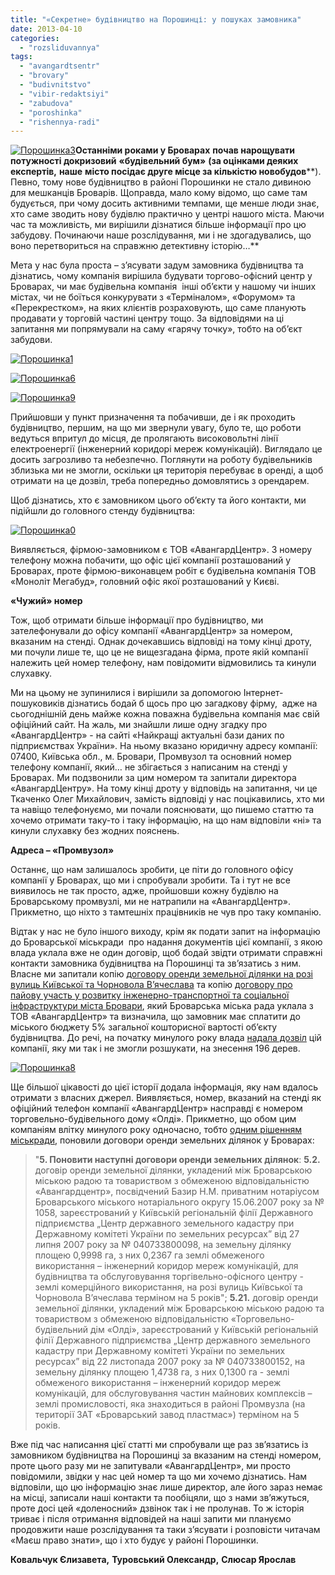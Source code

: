 ```yaml
---
title: "«Секретне» будівництво на Порошинці: у пошуках замовника"
date: 2013-04-10
categories: 
  - "rozsliduvannya"
tags: 
  - "avangardtsentr"
  - "brovary"
  - "budivnitstvo"
  - "vibir-redaktsiyi"
  - "zabudova"
  - "poroshinka"
  - "rishennya-radi"
---
```


[![Порошинка3](https://mpz.brovary.org/wp-content/uploads/2013/04/Poroshinka3.jpg)](https://mpz.brovary.org/wp-content/uploads/2013/04/Poroshinka3.jpg)**Останніми роками у Броварах** **почав нарощувати потужності докризовий** **«будівельний бум»** **(****за оцінками** **деяких експертів****,** **наше** **місто посідає друге місце за кількістю новобудов****). Певно, тому нове будівництво в районі Порошинки не стало дивиною для мешканців Броварів. Щоправда, мало кому відомо, що саме там будується, при чому досить активними темпами, ще менше люди знає, хто саме зводить нову будівлю практично у центрі нашого міста. Маючи час та можливість, ми вирішили дізнатися більше інформації про цю забудову. Починаючи наше розслідування, ми і не здогадувались, що воно перетвориться на справжню детективну історію…**

Мета у нас була проста – з’ясувати задум замовника будівництва та дізнатись, чому компанія вирішила будувати торгово-офісний центр у Броварах, чи має будівельна компанія  інші об’єкти у нашому чи інших містах, чи не боїться конкурувати з «Терміналом», «Форумом» та «Перекрестком», на яких клієнтів розраховують, що саме планують продавати у торговій частині центру тощо. За відповідями на ці запитання ми попрямували на саму «гарячу точку», тобто на об’єкт забудови.

[![Порошинка1](https://mpz.brovary.org/wp-content/uploads/2013/04/Poroshinka1.jpg)](https://mpz.brovary.org/wp-content/uploads/2013/04/Poroshinka1.jpg)

[![Порошинка6](https://mpz.brovary.org/wp-content/uploads/2013/04/Poroshinka6.jpg)](https://mpz.brovary.org/wp-content/uploads/2013/04/Poroshinka6.jpg)

[![Порошинка9](https://mpz.brovary.org/wp-content/uploads/2013/04/Poroshinka9.jpg)](https://mpz.brovary.org/wp-content/uploads/2013/04/Poroshinka9.jpg)

Прийшовши у пункт призначення та побачивши, де і як проходить будівництво, першим, на що ми звернули увагу, було те, що роботи ведуться впритул до місця, де пролягають високовольтні лінії електроенергії (інженерний коридорі мереж комунікацій). Виглядало це досить загрозливо та небезпечно. Поглянути на роботу будівельників зблизька ми не змогли, оскільки ця територія перебуває в оренді, а щоб отримати на це дозвіл, треба попередньо домовлятись з орендарем.

Щоб дізнатись, хто є замовником цього об’єкту та його контакти, ми підійшли до головного стенду будівництва:

[![Порошинка0](https://mpz.brovary.org/wp-content/uploads/2013/04/Poroshinka0.jpg)](https://mpz.brovary.org/wp-content/uploads/2013/04/Poroshinka0.jpg)

Виявляється, фірмою-замовником є ТОВ «АвангардЦентр». З номеру телефону можна побачити, що офіс цієї компанії розташований у Броварах, проте фірмою-виконавцем робіт є будівельна компанія ТОВ «Моноліт Мегабуд», головний офіс якої розташований у Києві.

**«Чужий» номер**

Тож, щоб отримати більше інформації про будівництво, ми зателефонували до офісу компанії «АвангардЦентр» за номером, вказаним на стенді. Однак дочекавшись відповіді на тому кінці дроту, ми почули лише те, що це не вищезгадана фірма, проте якій компанії належить цей номер телефону, нам повідомити відмовились та кинули слухавку.

Ми на цьому не зупинилися і вирішили за допомогою Інтернет-пошуковиків дізнатись бодай б щось про цю загадкову фірму,  адже на сьогоднішній день майже кожна поважна будівельна компанія має свій офіційний сайт. На жаль, ми знайшли лише одну згадку про «АвангардЦентр» - на сайті «Найкращі актуальні бази даних по підприємствах України». На ньому вказано юридичну адресу компанії: 07400, Київська обл., м. Бровари, Промвузол та основний номер телефону компанії, який… не збігається з написаним на стенді у Броварах. Ми подзвонили за цим номером та запитали директора «АвангардЦентру». На тому кінці дроту у відповідь на запитання, чи це Ткаченко Олег Михайлович, замість відповіді у нас поцікавились, хто ми та навіщо телефонуємо, ми почали пояснювати, що пишемо статтю та хочемо отримати таку-то і таку інформацію, на що нам відповіли «ні» та кинули слухавку без жодних пояснень.

**Адреса – «Промвузол»**

Останнє, що нам залишалось зробити, це піти до головного офісу компанії у Броварах, що ми і спробували зробити. Та і тут не все виявилось не так просто, адже, пройшовши кожну будівлю на Броварському промвузлі, ми не натрапили на «АвангардЦентр». Прикметно, що ніхто з тамтешніх працівників не чув про таку компанію.

Відтак у нас не було іншого виходу, крім як подати запит на інформацію до Броварської міськради  про надання документів цієї компанії, з якою влада уклала вже не один договір, щоб бодай звідти отримати справжні контакти замовника будівництва на Порошинці та зв’язатись з ним. Власне ми запитали копію [договору оренди земельної ділянки на розі вулиць Київської та Чорновола В’ячеслава](http://docs.pravo-znaty.org.ua/p3027/07.06.2012/641-21-06) та копію [договору про пайову участь у розвитку інженерно-транспортної та соціальної інфраструктури міста Бровари](http://docs.pravo-znaty.org.ua/p4023/11.09.2012/435), який Броварська міська рада уклала з ТОВ «АвангардЦентр» та визначила, що замовник має сплатити до міського бюджету 5% загальної кошторисної вартості об’єкту будівництва. До речі, на початку минулого року влада [надала дозвіл](http://docs.pravo-znaty.org.ua/p593/27.01.2012/42) цій компанії, яку ми так і не змогли розшукати, на знесення 196 дерев.

[![Порошинка8](https://mpz.brovary.org/wp-content/uploads/2013/04/Poroshinka8.jpg)](https://mpz.brovary.org/wp-content/uploads/2013/04/Poroshinka8.jpg)

Ще більшої цікавості до цієї історії додала інформація, яку нам вдалось отримати з власних джерел. Виявляється, номер, вказаний на стенді як офіційний телефон компанії «АвангардЦентр» насправді є номером торговельно-будівельного дому «Олді». Прикметно, що обом цим компаніям влітку минулого року одночасно, тобто [одним рішенням міськради](http://docs.pravo-znaty.org.ua/p3027/07.06.2012/641-21-06), поновили договори оренди земельних ділянок у Броварах:

> "**5\. Поновити наступні договори оренди земельних ділянок**: **5.2.** договір оренди земельної ділянки, укладений між Броварською міською радою та товариством з обмеженою відповідальністю «Авангардцентр», посвідчений Базир Н.М. приватним нотаріусом Броварського міського нотаріального округу 15.06.2007 року за № 1058, зареєстрований у Київській регіональній філії Державного підприємства „Центр державного земельного кадастру при Державному комітеті України по земельних ресурсах” від 27 липня 2007 року за № 040733800098, на земельну ділянку площею 0,9998 га, з них 0,2367 га землі обмеженого використання – інженерний коридор мереж комунікацій, для будівництва та обслуговування торгівельно-офісного центру - землі комерційного використання, на розі вулиць Київської та Чорновола В’ячеслава терміном на 5 років"; **5.21.** договір оренди земельної ділянки, укладений між Броварською міською радою та товариством з обмеженою відповідальністю «Торговельно-будівельний дім «Олді», зареєстрований у Київській регіональній філії Державного підприємства „Центр державного земельного кадастру при Державному комітеті України по земельних ресурсах” від 22 листопада 2007 року за № 040733800152, на земельну ділянку площею 1,4738 га, з них 0,1300 га - землі обмеженого використання – інженерний коридор мереж комунікацій, для обслуговування частин майнових комплексів – землі промисловості, яка знаходиться в районі Промвузла (на території ЗАТ «Броварський завод пластмас») терміном на 5 років.

Вже під час написання цієї статті ми спробували ще раз зв’язатись із замовником будівництва на Порошинці за вказаним на стенді номером, проте цього разу ми не запитували «АвангардЦентр», ми просто повідомили, звідки у нас цей номер та що ми хочемо дізнатись. Нам відповіли, що цю інформацію знає лише директор, але його зараз немає на місці, записали наші контакти та пообіцяли, що з нами зв’яжуться, проте досі цей «доленосний» дзвінок так і не пролунав. То ж історія триває і після отримання відповідей на наші запити ми плануємо продовжити наше розслідування та таки з’ясувати і розповісти читачам «Маєш право знати», що і хто будує у районі Порошинки.

**Ковальчук Єлизавета,** **Туровський Олександр,** **Слюсар Ярослав**
